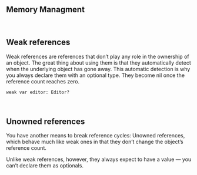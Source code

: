 ## Memory Managment


</br>

## Weak references
Weak references are references that don’t play any role in the ownership of an object. The great thing about using them is that they automatically detect when the underlying object has gone away. This automatic detection is why you always declare them with an optional type. They become nil once the reference count reaches zero.

```
weak var editor: Editor?
```

</br>

## Unowned references
You have another means to break reference cycles: Unowned references, which behave much like weak ones in that they don’t change the object’s reference count.

Unlike weak references, however, they always expect to have a value — you can’t declare them as optionals.